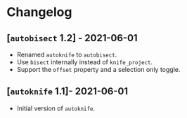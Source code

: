# Changelog

## [`autobisect` 1.2] - 2021-06-01
- Renamed `autoknife` to `autobisect`.
- Use `bisect` internally instead of `knife_project`.
- Support the `offset` property and a selection only toggle.

## [`autoknife` 1.1]- 2021-06-01
- Initial version of `autoknife`.